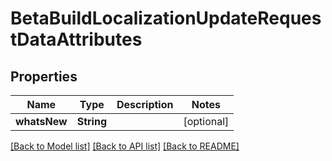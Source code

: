 # BetaBuildLocalizationUpdateRequestDataAttributes

## Properties
Name | Type | Description | Notes
------------ | ------------- | ------------- | -------------
**whatsNew** | **String** |  | [optional] 

[[Back to Model list]](../README.md#documentation-for-models) [[Back to API list]](../README.md#documentation-for-api-endpoints) [[Back to README]](../README.md)


